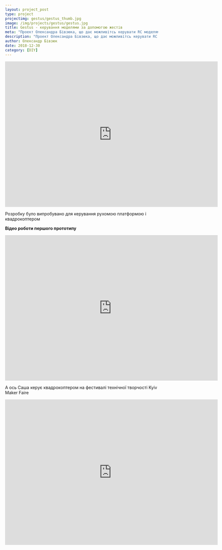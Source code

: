 ```yaml
---
layout: project_post
type: project
projectimg: gestus/gestus_thumb.jpg
image: /img/projects/gestus/gestus.jpg
title: Gestus - керування моделями за допомогою жестів
meta: "Проект Олександра Бівзюка, що дає можливітсь керувати RC моделями за допомогою жестів"
description: "Проект Олександра Бівзюка, що дає можливітсь керувати RC моделями за допомогою жестів"
author: Олександр Бівзюк
date: 2018-12-30
category: [DIY]
---
```


<iframe src="https://www.youtube.com/embed/GbsCBp879Pw" width="700" height="480" frameborder="0" allowfullscreen=""> </iframe>

Розробку було випробувано для керування рухомою платформою і квадрокоптером


**Відео роботи першого прототипу**

<iframe src="https://www.youtube.com/embed/TNnZlPI6nLk" width="700" height="480" frameborder="0" allowfullscreen=""> </iframe>

А ось Саша керує квадрокоптером на фестивалі технічної творчості Kyiv Maker Faire

<iframe src="https://www.youtube.com/embed/yxwh5NWTEy0" width="700" height="480" frameborder="0" allowfullscreen=""> </iframe>

